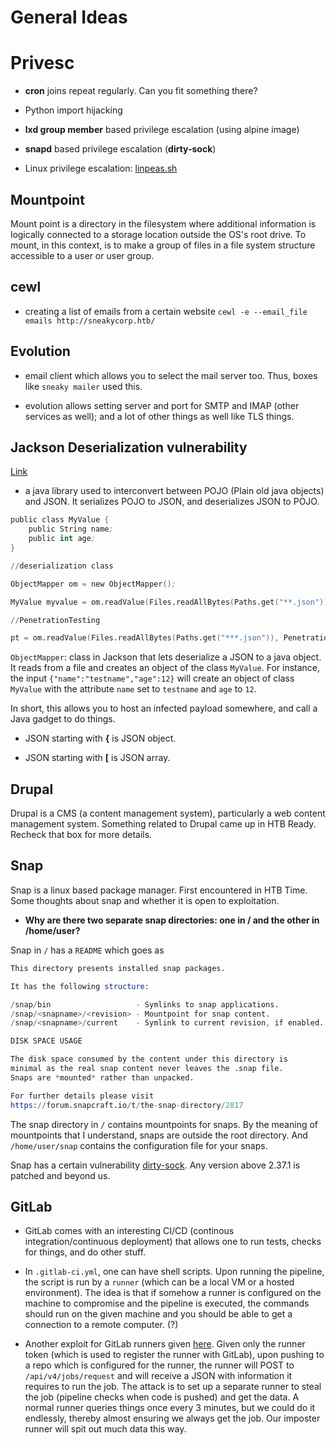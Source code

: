 # General Ideas

# Privesc

- **cron** joins repeat regularly. Can you fit something there?

- Python import hijacking

- **lxd group member** based privilege escalation (using alpine image)

- **snapd** based privilege escalation (**dirty-sock**)

- Linux privilege escalation: [linpeas.sh](https://raw.githubusercontent.com/carlospolop/privilege-escalation-awesome-scripts-suite/master/linPEAS/linpeas.sh)

## Mountpoint

Mount point is a directory in the filesystem where additional information is logically connected to a storage location outside the OS's root drive. To mount, in this context, is to make a group of files in a file system structure accessible to a user or user group.

## cewl

- creating a list of emails from a certain website `cewl -e --email_file emails http://sneakycorp.htb/`

## Evolution

- email client which allows you to select the mail server too. Thus, boxes like `sneaky mailer` used this.

- evolution allows setting server and port for SMTP and IMAP (other services as well); and a lot of other things as well like TLS things.

## Jackson Deserialization vulnerability

[Link](https://medium.com/@swapneildash/understanding-insecure-implementation-of-jackson-deserialization-7b3d409d2038)

- a java library used to interconvert between POJO (Plain old java objects) and JSON. It serializes POJO to JSON, and deserializes JSON to POJO.

```s
public class MyValue {
    public String name;
    public int age;
}

//deserialization class

ObjectMapper om = new ObjectMapper();

MyValue myvalue = om.readValue(Files.readAllBytes(Paths.get("**.json")), MyValue.class);

//PenetrationTesting 

pt = om.readValue(Files.readAllBytes(Paths.get("***.json")), PenetrationTesting.class);
```

`ObjectMapper`: class in Jackson that lets deserialize a JSON to a java object. It reads from a file and creates an object of the class `MyValue`. For instance, the input `{"name":"testname","age":12}` will create an object of class `MyValue` with the attribute `name` set to `testname` and `age` to `12`.

In short, this allows you to host an infected payload somewhere, and call a Java gadget to do things.

- JSON starting with **{** is JSON object.

- JSON starting with **[** is JSON array.

## Drupal

Drupal is a CMS (a content management system), particularly a web content management system. Something related to Drupal came up in HTB Ready. Recheck that box for more details.

## Snap

Snap is a linux based package manager. First encountered in HTB Time. Some thoughts about snap and whether it is open to exploitation.

- **Why are there two separate snap directories: one in / and the other in /home/user?**

Snap in `/` has a `README` which goes as 

```s
This directory presents installed snap packages.

It has the following structure:

/snap/bin                   - Symlinks to snap applications.
/snap/<snapname>/<revision> - Mountpoint for snap content.
/snap/<snapname>/current    - Symlink to current revision, if enabled.

DISK SPACE USAGE

The disk space consumed by the content under this directory is
minimal as the real snap content never leaves the .snap file.
Snaps are *mounted* rather than unpacked.

For further details please visit
https://forum.snapcraft.io/t/the-snap-directory/2817
```
The snap directory in `/` contains mountpoints for snaps. By the meaning of mountpoints that I understand, snaps are outside the root directory. And `/home/user/snap` contains the configuration file for your snaps.

Snap has a certain vulnerability [dirty-sock](https://0xdf.gitlab.io/2019/02/13/playing-with-dirty-sock.html). Any version above 2.37.1 is patched and beyond us.

## GitLab

- GitLab comes with an interesting CI/CD (continous integration/continuous deployment) that allows one to run tests, checks for things, and do other stuff.

- In `.gitlab-ci.yml`, one can have shell scripts. Upon running the pipeline, the script is run by a `runner` (which can be a local VM or a hosted environment). The idea is that if somehow a runner is configured on the machine to compromise and the pipeline is executed, the commands should run on the given machine and you should be able to get a connection to a remote computer. (?)

- Another exploit for GitLab runners given [here](https://frichetten.com/blog/abusing-gitlab-runners/). Given only the runner token (which is used to register the runner with GitLab), upon pushing to a repo which is configured for the runner, the runner will POST to `/api/v4/jobs/request` and will receive a JSON with information it requires to run the job. The attack is to set up a separate runner to steal the job (pipeline checks when code is pushed) and get the data. A normal runner queries things once every 3 minutes, but we could do it endlessly, thereby almost ensuring we always get the job. Our imposter runner will spit out much data this way. 
